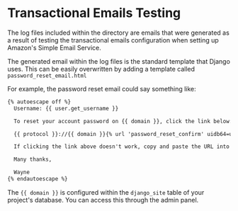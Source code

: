 # Transactional Emails Testing

The log files included within the directory are emails that were generated as a result of testing the transactional emails configuration when setting up Amazon's Simple Email Service.

The generated email within the log files is the standard template that Django uses. This can be easily overwritten by adding a template called `password_reset_email.html`

For example, the password reset email could say something like:

```html
{% autoescape off %}
  Username: {{ user.get_username }}

  To reset your account password on {{ domain }}, click the link below:

  {{ protocol }}://{{ domain }}{% url 'password_reset_confirm' uidb64=uid token=token %}

  If clicking the link above doesn't work, copy and paste the URL into a new browser window.

  Many thanks,

  Wayne
{% endautoescape %}
```

The `{{ domain }}` is configured within the `django_site` table of your project's database. You can access this through the admin panel.
